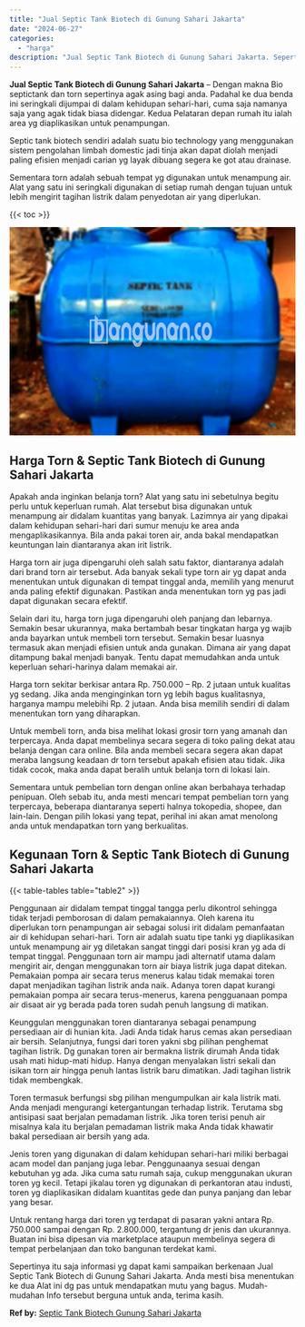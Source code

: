 ```yaml
---
title: "Jual Septic Tank Biotech di Gunung Sahari Jakarta"
date: "2024-06-27"
categories: 
  - "harga"
description: "Jual Septic Tank Biotech di Gunung Sahari Jakarta. Sepertinya itu saja informasi yg dapat kami sampaikan berkenaan Jual Septic Tank Biotech di Gunung Sahari..."
---
```


**Jual Septic Tank Biotech di Gunung Sahari Jakarta** – Dengan makna Bio septictank dan torn sepertinya agak asing bagi anda. Padahal ke dua benda ini seringkali dijumpai di dalam kehidupan sehari-hari, cuma saja namanya saja yang agak tidak biasa didengar. Kedua Pelataran depan rumah itu ialah area yg diaplikasikan untuk penampungan.

Septic tank biotech sendiri adalah suatu bio technology yang menggunakan sistem pengolahan limbah domestic jadi tinja akan dapat diolah menjadi paling efisien menjadi carian yg layak dibuang segera ke got atau drainase.

Sementara torn adalah sebuah tempat yg digunakan untuk menampung air. Alat yang satu ini seringkali digunakan di setiap rumah dengan tujuan untuk lebih mengirit tagihan listrik dalam penyedotan air yang diperlukan.

{{< toc >}}

![Jual Septic Tank Biotech di Gunung Sahari Jakarta](/images/jual-bio-septictank-44.png)

## Harga Torn & Septic Tank Biotech di Gunung Sahari Jakarta

Apakah anda inginkan belanja torn? Alat yang satu ini sebetulnya begitu perlu untuk keperluan rumah. Alat tersebut bisa digunakan untuk menampung air didalam kuantitas yang banyak. Lazimnya air yang dipakai dalam kehidupan sehari-hari dari sumur menuju ke area anda mengaplikasikannya. Bila anda pakai toren air, anda bakal mendapatkan keuntungan lain diantaranya akan irit listrik.

Harga torn air juga dipengaruhi oleh salah satu faktor, diantaranya adalah dari brand torn air tersebut. Ada banyak sekali type torn air yg dapat anda menentukan untuk digunakan di tempat tinggal anda, memilih yang menurut anda paling efektif digunakan. Pastikan anda menentukan torn yg pas jadi dapat digunakan secara efektif.

Selain dari itu, harga torn juga dipengaruhi oleh panjang dan lebarnya. Semakin besar ukurannya, maka bertambah besar tingkatan harga yg wajib anda bayarkan untuk membeli torn tersebut. Semakin besar luasnya termasuk akan menjadi efisien untuk anda gunakan. Dimana air yang dapat ditampung bakal menjadi banyak. Tentu dapat memudahkan anda untuk keperluan sehari-harinya dalam memakai air.

Harga torn sekitar berkisar antara Rp. 750.000 – Rp. 2 jutaan untuk kualitas yg sedang. Jika anda menginginkan torn yg lebih bagus kualitasnya, harganya mampu melebihi Rp. 2 jutaan. Anda bisa memilih sendiri di dalam menentukan torn yang diharapkan.

Untuk membeli torn, anda bisa melihat lokasi grosir torn yang amanah dan terpercaya. Anda dapat membelinya secara segera di toko paling dekat atau belanja dengan cara online. Bila anda membeli secara segera akan dapat meraba langsung keadaan dr torn tersebut apakah efisien atau tidak. Jika tidak cocok, maka anda dapat beralih untuk belanja torn di lokasi lain.

Sementara untuk pembelian torn dengan online akan berbahaya terhadap penipuan. Oleh sebab itu, anda mesti mencari tempat pembelian torn yang terpercaya, beberapa diantaranya seperti halnya tokopedia, shopee, dan lain-lain. Dengan pilih lokasi yang tepat, perihal ini akan amat menolong anda untuk mendapatkan torn yang berkualitas.

## Kegunaan Torn & Septic Tank Biotech di Gunung Sahari Jakarta

{{< table-tables table="table2" >}}

Penggunaan air didalam tempat tinggal tangga perlu dikontrol sehingga tidak terjadi pemborosan di dalam pemakaiannya. Oleh karena itu diperlukan torn penampungan air sebagai solusi irit didalam pemanfaatan air di kehidupan sehari-hari. Torn air adalah suatu tipe tanki yg diaplikasikan untuk menampung air yg diletakan sangat tinggi dari posisi kran yg ada di tempat tinggal. Penggunaan torn air mampu jadi alternatif utama dalam mengirit air, dengan menggunakan torn air biaya listrik juga dapat ditekan. Pemakaian pompa air secara terus menerus kalau tidak memakai toren dapat menjadikan tagihan listrik anda naik. Adanya toren dapat kurangi pemakaian pompa air secara terus-menerus, karena pengguanaan pompa air disaat air yg berada pada toren sudah penuh langsung di matikan.

Keunggulan menggunakan toren diantaranya sebagai penampung persediaan air di hunian kita. Jadi Anda tidak harus cemas akan persediaan air bersih. Selanjutnya, fungsi dari toren yakni sbg pilihan penghemat tagihan listrik. Dg gunakan toren air bermakna listrik dirumah Anda tidak usah mati hidup-mati hidup. Hanya dengan menyalakan listri sekali dan isikan torn air hingga penuh lantas listrik baru dimatikan. Jadi tagihan listrik tidak membengkak.

Toren termasuk berfungsi sbg pilihan mengumpulkan air kala listrik mati. Anda menjadi mengurangi ketergantungan terhadap listrik. Terutama sbg antisipasi saat berjalan pemadaman listrik. Jika toren terisi penuh air misalnya kala itu berjalan pemadaman listrik maka Anda tidak khawatir bakal persediaan air bersih yang ada.

Jenis toren yang digunakan di dalam kehidupan sehari-hari miliki berbagai acam model dan panjang juga lebar. Penggunaanya sesuai dengan kebutuhan yg ada. Jika cuma satu rumah saja, cukup menggunakan ukuran toren yg kecil. Tetapi jikalau toren yg digunakan di perkantoran atau industi, toren yg diaplikasikan didalam kuantitas gede dan punya panjang dan lebar yang besar.

Untuk rentang harga dari toren yg terdapat di pasaran yakni antara Rp. 750.000 sampai dengan Rp. 2.800.000, tergantung dr jenis dan ukurannya. Buatan ini bisa dipesan via marketplace ataupun membelinya segera di tempat perbelanjaan dan toko bangunan terdekat kami.

Sepertinya itu saja informasi yg dapat kami sampaikan berkenaan Jual Septic Tank Biotech di Gunung Sahari Jakarta. Anda mesti bisa menentukan ke dua Alat ini dg pas untuk mendapatkan mutu yang bagus. Mudah-mudahan Info tersebut berguna untuk anda, terima kasih.

**Ref by:** [Septic Tank Biotech Gunung Sahari Jakarta](https://id.wikipedia.org/wiki/Septic)
